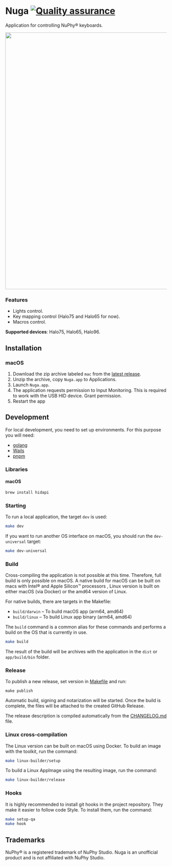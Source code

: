 # Nuga [![Quality assurance](https://github.com/mishamyrt/Nuga/actions/workflows/quality-assurance.yaml/badge.svg)](https://github.com/mishamyrt/Nuga/actions/workflows/quality-assurance.yaml)

Application for controlling NuPhy® keyboards.

<img src="https://nuga.myrt.co/window.png" width="800px" />

### Features

- Lights control.
- Key mapping control (Halo75 and Halo65 for now).
- Macros control.

**Supported devices**: Halo75, Halo65, Halo96.

## Installation

### macOS

1. Download the zip archive labeled `mac` from the [latest release](https://github.com/mishamyrt/Nuga/releases/latest).
2. Unzip the archive, copy `Nuga.app` to Applications.
3. Launch `Nuga.app`.
4. The application requests permission to Input Monitoring. This is required to work with the USB HID device. Grant permission.
5. Restart the app

## Development

For local development, you need to set up environments. For this purpose you will need:

- [golang](https://go.dev/doc/install)
- [Wails](https://wails.io/docs/gettingstarted/installation)
- [pnpm](https://pnpm.io/installation)

### Libraries

#### macOS

```sh
brew install hidapi
```

### Starting

To run a local application, the target `dev` is used:

```sh
make dev
```

If you want to run another OS interface on macOS, you should run the `dev-universal` target:

```sh
make dev-universal
```

### Build

Cross-compiling the application is not possible at this time. Therefore, full build is only possible on macOS. A native build for macOS can be built on macs with Intel® and Apple Silicon™ processors , Linux version is built on either macOS (via Docker) or the amd64 version of Linux.

For native builds, there are targets in the Makefile:

- `build/darwin` – To build macOS app (arm64, amd64)
- `build/linux` – To build Linux app binary (arm64, amd64)

The `build` command is a common alias for these commands and performs a build on the OS that is currently in use.

```sh
make build
```

The result of the build will be archives with the application in the `dist` or `app/build/bin` folder.

### Release

To publish a new release, set version in [Makefile](./Makefile) and run:

```
make publish
```

Automatic build, signing and notarization will be started. Once the build is complete, the files will be attached to the created GitHub Release.

The release description is compiled automatically from the [CHANGELOG.md](./CHANGELOG.md) file.

### Linux cross-compilation

The Linux version can be built on macOS using Docker. To build an image with the toolkit, run the command:

```sh
make linux-builder/setup
```

To build a Linux AppImage using the resulting image, run the command:

```sh
make linux-builder/release
```

### Hooks

It is highly recommended to install git hooks in the project repository. They make it easier to follow code Style. To install them, run the command:

```sh
make setup-qa
make hook
```

## Trademarks

NuPhy® is a registered trademark of NuPhy Studio. Nuga is an unofficial product and is not affiliated with NuPhy Studio.
